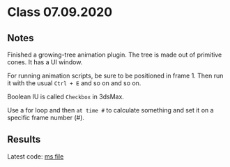 # Class 07.09.2020

## Notes 

Finished a growing-tree animation plugin. The tree is made out of primitive cones. It has a UI window. <br />

For running animation scripts, be sure to be positioned in frame 1. Then run it with the usual `Ctrl + E` and so on and so on. <br />

Boolean IU is called `Checkbox` in 3dsMax. <br />

Use a for loop and then `at time #` to calculate something and set it on a specific frame number (#). <br />

## Results

Latest code: [ms file](https://github.com/the-other-mariana/3dsmax-plugins/blob/master/07092020/Arbol5.ms) <br />
